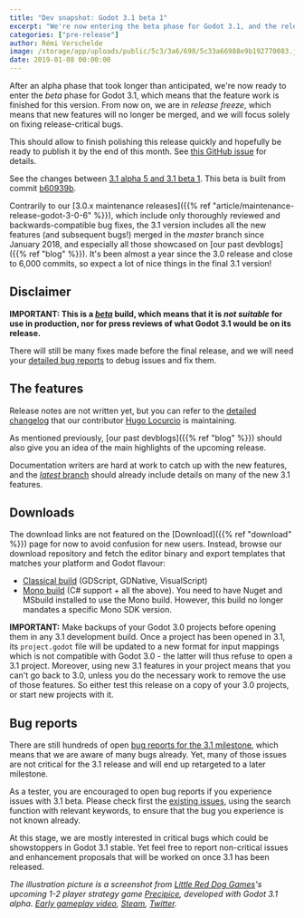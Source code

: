 ```yaml
---
title: "Dev snapshot: Godot 3.1 beta 1"
excerpt: "We're now entering the beta phase for Godot 3.1, and the release freeze, which means that only major bug fixes will now be merged in the master branch until 3.1 is released. This first development snapshot, 3.1 beta 1, brings a week's worth of bug fixes and enhancements merged in the master branch since the alpha 5 release."
categories: ["pre-release"]
author: Rémi Verschelde
image: /storage/app/uploads/public/5c3/3a6/698/5c33a66988e9b192770083.jpg
date: 2019-01-08 00:00:00
---
```


After an alpha phase that took longer than anticipated, we're now ready to enter the *beta* phase for Godot 3.1, which means that the feature work is finished for this version. From now on, we are in *release freeze*, which means that new features will no longer be merged, and we will focus solely on fixing release-critical bugs.

This should allow to finish polishing this release quickly and hopefully be ready to publish it by the end of this month. See [this GitHub issue](https://github.com/godotengine/godot/issues/24822) for details.

See the changes between [3.1 alpha 5 and 3.1 beta 1](https://github.com/godotengine/godot/compare/b60939be88d192b63798aec6e9b031d570048b8b...f7de2c0cb3793bd289b8465bcc9af54157a54e91). This beta is built from commit [b60939b](https://github.com/godotengine/godot/commit/b60939be88d192b63798aec6e9b031d570048b8b).

Contrarily to our [3.0.x maintenance releases]({{% ref "article/maintenance-release-godot-3-0-6" %}}), which include only thoroughly reviewed and backwards-compatible bug fixes, the 3.1 version includes all the new features (and subsequent bugs!) merged in the *master* branch since January 2018, and especially all those showcased on [our past devblogs]({{% ref "blog" %}}). It's been almost a year since the 3.0 release and close to 6,000 commits, so expect a lot of nice things in the final 3.1 version!

## Disclaimer

**IMPORTANT: This is a [*beta*](https://en.wikipedia.org/wiki/Software_release_life_cycle#Beta) build, which means that it is *not suitable* for use in production, nor for press reviews of what Godot 3.1 would be on its release.**

There will still be many fixes made before the final release, and we will need your [detailed bug reports](https://github.com/godotengine/godot/issues) to debug issues and fix them.

## The features

Release notes are not written yet, but you can refer to the [detailed changelog](https://gist.github.com/Calinou/49aefe52ce8f67ffa3f743932123d14f) that our contributor [Hugo Locurcio](https://github.com/Calinou) is maintaining.

As mentioned previously, [our past devblogs]({{% ref "blog" %}}) should also give you an idea of the main highlights of the upcoming release.

Documentation writers are hard at work to catch up with the new features, and the [*latest* branch](http://docs.godotengine.org/en/latest/) should already include details on many of the new 3.1 features.

## Downloads

The download links are not featured on the [Download]({{% ref "download" %}}) page for now to avoid confusion for new users. Instead, browse our download repository and fetch the editor binary and export templates that matches your platform and Godot flavour:

- [Classical build](https://downloads.tuxfamily.org/godotengine/3.1/beta1) (GDScript, GDNative, VisualScript)
- [Mono build](https://downloads.tuxfamily.org/godotengine/3.1/beta1/mono) (C# support + all the above). You need to have Nuget and MSbuild installed to use the Mono build. However, this build no longer mandates a specific Mono SDK version.

**IMPORTANT:** Make backups of your Godot 3.0 projects before opening them in any 3.1 development build. Once a project has been opened in 3.1, its `project.godot` file will be updated to a new format for input mappings which is not compatible with Godot 3.0 - the latter will thus refuse to open a 3.1 project. Moreover, using new 3.1 features in your project means that you can't go back to 3.0, unless you do the necessary work to remove the use of those features. So either test this release on a copy of your 3.0 projects, or start new projects with it.

## Bug reports

There are still hundreds of open [bug reports for the 3.1 milestone](https://github.com/godotengine/godot/issues?q=is%3Aopen+is%3Aissue+milestone%3A3.1+label%3Abug), which means that we are aware of many bugs already. Yet, many of those issues are not critical for the 3.1 release and will end up retargeted to a later milestone.

As a tester, you are encouraged to open bug reports if you experience issues with 3.1 beta. Please check first the [existing issues](https://github.com/godotengine/godot/issues), using the search function with relevant keywords, to ensure that the bug you experience is not known already.

At this stage, we are mostly interested in critical bugs which could be showstoppers in Godot 3.1 stable. Yet feel free to report non-critical issues and enhancement proposals that will be worked on once 3.1 has been released.

*The illustration picture is a screenshot from [Little Red Dog Games](https://www.littlereddoggames.com)'s upcoming 1-2 player strategy game *[Precipice](https://www.littlereddoggames.com/precipice)*, developed with Godot 3.1 alpha. [Early gameplay video](https://www.youtube.com/watch?v=f3cBQouCGbs), [Steam](https://store.steampowered.com/app/951670/Precipice/), [Twitter](http://twitter.com/lrdgames).*
